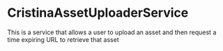 # CristinaAssetUploaderService
This is a service that allows a user to upload an asset and then request a time expiring URL to retrieve that asset
